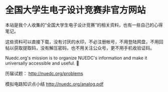 # 全国大学生电子设计竞赛非官方网站

本站是我个人收集的“全国大学生电子设计竞赛”的相关资料，也有一些自己的心得笔记。

这些资料可以直接下载，没有讨厌的水印，不必注册帐号，不用登陆网盘，不用回帖以获取提取码，没有解压密码，也不用关注公众号，更不用手机收验证码。

Nuedc.org's mission is to organize NUEDC's information and make it universally accessible and useful. 🐶


历届试题： http://nuedc.org/problems

模拟电路知识点小结 http://nuedc.org/analog.pdf
